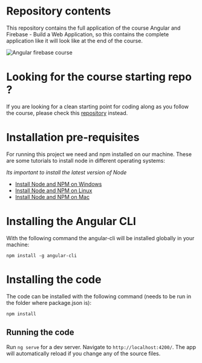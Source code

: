 
# Repository contents

This repository contains the full application of the course Angular and Firebase - Build a Web Application, so this contains the complete application like it will look like at the end of the course. 

![Angular firebase course](https://angular-academy.s3.amazonaws.com/thumbnails/angular_app-firebase-small.jpg)

# Looking for the course starting repo ? 

If you are looking for a clean starting point for coding along as you follow the course, please check this [repository](https://github.com/angular-university/angular-firebase-app-starter) instead.


# Installation pre-requisites

For running this project we need and npm installed on our machine. These are some tutorials to install node in different operating systems: 

*Its important to install the latest version of Node*

- [Install Node and NPM on Windows](https://www.youtube.com/watch?v=8ODS6RM6x7g)
- [Install Node and NPM on Linux](https://www.youtube.com/watch?v=yUdHk-Dk_BY)
- [Install Node and NPM on Mac](https://www.youtube.com/watch?v=Imj8PgG3bZU)


# Installing the Angular CLI

With the following command the angular-cli will be installed globally in your machine:

    npm install -g angular-cli

# Installing the code

The code can be installed with the following command (needs to be run in the folder where package.json is):

    npm install 


## Running the code
Run `ng serve` for a dev server. Navigate to `http://localhost:4200/`. The app will automatically reload if you change any of the source files.
